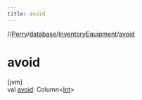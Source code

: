 ```yaml
---
title: avoid
---
```

//[Perry](../../../index.html)/[database](../index.html)/[InventoryEquipment](index.html)/[avoid](avoid.html)



# avoid



[jvm]\
val [avoid](avoid.html): Column<[Int](https://kotlinlang.org/api/latest/jvm/stdlib/kotlin/-int/index.html)>




